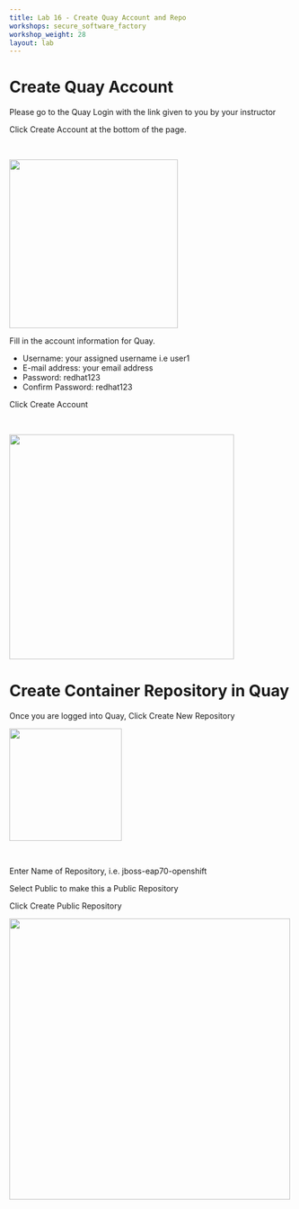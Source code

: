 ```yaml
---
title: Lab 16 - Create Quay Account and Repo
workshops: secure_software_factory
workshop_weight: 28
layout: lab
---
```

# Create Quay Account

Please go to the Quay Login with the link given to you by your instructor

Click Create Account at the bottom of the page.

<br>

<img src="../images/quay_login.png" width="300"><br/>

Fill in the account information for Quay.

- Username: your assigned username i.e user1
- E-mail address: your email address
- Password: redhat123
- Confirm Password: redhat123

Click Create Account

<br>

<img src="../images/quay_create_account.png" width="400"><br/>

# Create Container Repository in Quay

Once you are logged into Quay, Click Create New Repository

<img src="../images/quay_create_repo.png" width="200"><br/>

<br>

Enter Name of Repository, i.e. jboss-eap70-openshift

Select Public to make this a Public Repository

Click Create Public Repository

<img src="../images/quay_repo_config.png" width="500"><br/>

<br>

